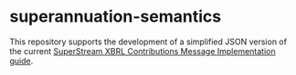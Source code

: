 # superannuation-semantics

This repository supports the development of a simplified JSON version of the current [SuperStream XBRL Contributions Message Implementation guide](https://www.ato.gov.au/uploadedFiles/Content/SPR/downloads/SPR26583_ContributionsMessageImplementation-%20Guide%20v1%203.pdf).
